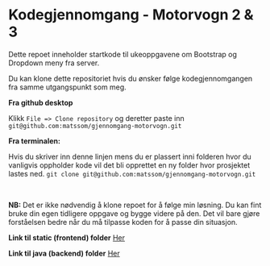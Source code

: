 # Kodegjennomgang - Motorvogn 2 & 3

Dette repoet inneholder startkode til ukeoppgavene om Bootstrap og Dropdown meny fra server.

Du kan klone dette repositoriet hvis du ønsker følge kodegjennomgangen fra samme utgangspunkt som meg.

**Fra github desktop**

Klikk `File => Clone repository` og deretter paste inn `git@github.com:matssom/gjennomgang-motorvogn.git`

**Fra terminalen:**

Hvis du skriver inn denne linjen mens du er plassert inni folderen hvor du vanligvis oppholder kode vil det bli opprettet en ny folder hvor prosjektet lastes ned.
`git clone git@github.com:matssom/gjennomgang-motorvogn.git`

<br>

**NB:** Det er ikke nødvendig å klone repoet for å følge min løsning. Du kan fint bruke din egen tidligere oppgave og bygge videre på den. Det vil bare gjøre forståelsen bedre når du må tilpasse koden for å passe din situasjon.


**Link til static (frontend) folder**
[Her](https://github.com/matssom/gjennomgang-motorvogn/tree/master/src/main/resources/static)

**Link til java (backend) folder**
[Her](https://github.com/matssom/gjennomgang-motorvogn/tree/master/src/main/java/com/example/demo)